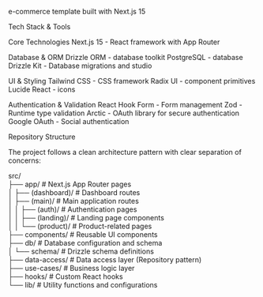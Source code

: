 e-commerce template built with Next.js 15

Tech Stack & Tools

Core Technologies
    Next.js 15 - React framework with App Router

Database & ORM
    Drizzle ORM - database toolkit
    PostgreSQL - database
    Drizzle Kit - Database migrations and studio

UI & Styling
    Tailwind CSS - CSS framework
    Radix UI - component primitives
    Lucide React - icons

Authentication & Validation
    React Hook Form - Form management
    Zod - Runtime type validation
    Arctic - OAuth library for secure authentication
    Google OAuth - Social authentication


Repository Structure

The project follows a clean architecture pattern with clear separation of concerns:

src/  
├── app/                   # Next.js App Router pages  
│   ├── (dashboard)/       # Dashboard routes  
│   ├── (main)/            # Main application routes  
│   │   ├── (auth)/        # Authentication pages  
│   │   ├── (landing)/     # Landing page components  
│   │   └── (product)/     # Product-related pages  
├── components/            # Reusable UI components  
├── db/                    # Database configuration and schema  
│   └── schema/            # Drizzle schema definitions  
├── data-access/           # Data access layer (Repository pattern)  
├── use-cases/             # Business logic layer  
├── hooks/                 # Custom React hooks  
└── lib/                   # Utility functions and configurations  
